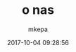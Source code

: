 ---
ID: 1681
title: o nas
author: mkepa
excerpt: ""
layout: page
permalink: http://www.psar.test/o-nas-2/
draft: false
date: 2017-10-04 09:28:56
---